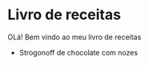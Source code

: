 # Livro de receitas 

OLá! Bem vindo ao meu livro de receitas

- Strogonoff de chocolate com nozes

